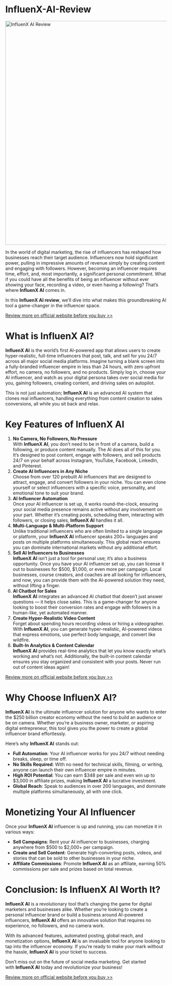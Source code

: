 # InfluenX-AI-Review

<div role="button" tabindex="0">
  <div><img alt="InfluenX AI Review" width="700" height="700" loading="eager" role="presentation" src="https://miro.medium.com/v2/resize:fit:1050/1*viy14ov86szStRBNBlmvgw.png" /></div>
</div>
<p id="3bd1" data-selectable-paragraph="">In the world of digital marketing, the rise of influencers has reshaped how businesses reach their target audience. Influencers now hold significant power, pulling in impressive amounts of revenue simply by creating content and engaging with followers. However, becoming an influencer requires time, effort, and, most importantly, a significant personal commitment. What if you could have all the benefits of being an influencer without ever showing your face, recording a video, or even having a following? That&rsquo;s where&nbsp;<strong>InfluenX AI</strong>&nbsp;comes in.</p>
<p id="5957" data-selectable-paragraph="">In this&nbsp;<strong>InfluenX AI review</strong>, we&rsquo;ll dive into what makes this groundbreaking AI tool a game-changer in the influencer space.</p>
<p id="0a76" data-selectable-paragraph=""><a href="https://aidigireview.com/influenx-ai-review/" rel="noopener ugc nofollow" target="_blank">Review more on official website before you buy &gt;&gt;</a></p>
<h1 id="96df" data-selectable-paragraph="">What is InfluenX AI?</h1>
<p id="63b0" data-selectable-paragraph=""><strong>InfluenX AI</strong>&nbsp;is the world&rsquo;s first AI-powered app that allows users to create hyper-realistic, full-time influencers that post, talk, and sell for you 24/7 across all major social media platforms. Imagine turning a blank screen into a fully-branded influencer empire in less than 24 hours, with zero upfront effort, no camera, no followers, and no products. Simply log in, choose your AI influencer, and watch as your digital persona takes over social media for you, gaining followers, creating content, and driving sales on autopilot.</p>
<p id="c059" data-selectable-paragraph="">This is not just automation;&nbsp;<strong>InfluenX AI</strong>&nbsp;is an advanced AI system that clones real influencers, handling everything from content creation to sales conversions, all while you sit back and relax.</p>
<h1 id="df52" data-selectable-paragraph="">Key Features of InfluenX AI</h1>
<ol>
  <li id="13b0" data-selectable-paragraph=""><strong>No Camera, No Followers, No Pressure</strong><br />
    With&nbsp;<strong>InfluenX AI</strong>, you don&rsquo;t need to be in front of a camera, build a following, or produce content manually. The AI does all of this for you. It&rsquo;s designed to post content, engage with followers, and sell products 24/7 on your behalf across Instagram, YouTube, Facebook, LinkedIn, and Pinterest.</li>
  <li id="b258" data-selectable-paragraph=""><strong>Create AI Influencers in Any Niche</strong><br />
    Choose from over 120 prebuilt AI influencers that are designed to attract, engage, and convert followers in your niche. You can even clone yourself or select influencers with a specific voice, personality, and emotional tone to suit your brand.</li>
  <li id="f835" data-selectable-paragraph=""><strong>AI Influencer Automation</strong><br />
    Once your AI influencer is set up, it works round-the-clock, ensuring your social media presence remains active without any involvement on your part. Whether it&rsquo;s creating posts, scheduling them, interacting with followers, or closing sales,&nbsp;<strong>InfluenX AI</strong>&nbsp;handles it all.</li>
  <li id="e58d" data-selectable-paragraph=""><strong>Multi-Language &amp; Multi-Platform Support</strong><br />
    Unlike traditional influencers who are often limited to a single language or platform, your&nbsp;<strong>InfluenX AI</strong>&nbsp;influencer speaks 200+ languages and posts on multiple platforms simultaneously. This global reach ensures you can dominate international markets without any additional effort.</li>
  <li id="50ff" data-selectable-paragraph=""><strong>Sell AI Influencers to Businesses</strong><br />
      <strong>InfluenX AI</strong>&nbsp;isn&rsquo;t just a tool for personal use; it&rsquo;s also a business opportunity. Once you have your AI influencer set up, you can license it out to businesses for $500, $1,000, or even more per campaign. Local businesses, course creators, and coaches are all looking for influencers, and now, you can provide them with the AI-powered solution they need, without lifting a finger.</li>
  <li id="9481" data-selectable-paragraph=""><strong>AI Chatbot for Sales</strong><br />
      <strong>InfluenX AI</strong>&nbsp;integrates an advanced AI chatbot that doesn&rsquo;t just answer questions &mdash; it helps close sales. This is a game-changer for anyone looking to boost their conversion rates and engage with followers in a human-like, yet automated manner.</li>
  <li id="3c40" data-selectable-paragraph=""><strong>Create Hyper-Realistic Video Content</strong><br />
    Forget about spending hours recording videos or hiring a videographer. With&nbsp;<strong>InfluenX AI</strong>, you can generate hyper-realistic, AI-powered videos that express emotions, use perfect body language, and convert like wildfire.</li>
  <li id="f644" data-selectable-paragraph=""><strong>Built-In Analytics &amp; Content Calendar</strong><br />
      <strong>InfluenX AI</strong>&nbsp;provides real-time analytics that let you know exactly what&rsquo;s working and what&rsquo;s not. Additionally, the built-in content calendar ensures you stay organized and consistent with your posts. Never run out of content ideas again!</li>
</ol>
<p id="2471" data-selectable-paragraph=""><a href="https://aidigireview.com/influenx-ai-review/" rel="noopener ugc nofollow" target="_blank">Review more on official website before you buy &gt;&gt;</a></p>
<h1 id="e6aa" data-selectable-paragraph="">Why Choose InfluenX AI?</h1>
<p id="0fbf" data-selectable-paragraph=""><strong>InfluenX AI</strong>&nbsp;is the ultimate influencer solution for anyone who wants to enter the $250 billion creator economy without the need to build an audience or be on camera. Whether you&rsquo;re a business owner, marketer, or aspiring digital entrepreneur, this tool gives you the power to create a global influencer brand effortlessly.</p>
<p id="a567" data-selectable-paragraph="">Here&rsquo;s why&nbsp;<strong>InfluenX AI</strong>&nbsp;stands out:</p>
<ul>
  <li id="9f07" data-selectable-paragraph=""><strong>Full Automation</strong>: Your AI influencer works for you 24/7 without needing breaks, sleep, or time off.</li>
  <li id="1257" data-selectable-paragraph=""><strong>No Skills Required</strong>: With no need for technical skills, filming, or writing, anyone can launch their own influencer empire in minutes.</li>
  <li id="fde1" data-selectable-paragraph=""><strong>High ROI Potential</strong>: You can earn $348 per sale and even win up to $3,000 in affiliate prizes, making&nbsp;<strong>InfluenX AI</strong>&nbsp;a lucrative investment.</li>
  <li id="2bd1" data-selectable-paragraph=""><strong>Global Reach</strong>: Speak to audiences in over 200 languages, and dominate multiple platforms simultaneously, all with one click.</li>
</ul>
<h1 id="794b" data-selectable-paragraph="">Monetizing Your AI Influencer</h1>
<p id="10da" data-selectable-paragraph="">Once your&nbsp;<strong>InfluenX AI</strong>&nbsp;influencer is up and running, you can monetize it in various ways:</p>
<ul>
  <li id="6a2d" data-selectable-paragraph=""><strong>Sell Campaigns</strong>: Rent your AI influencer to businesses, charging anywhere from $500 to $2,000+ per campaign.</li>
  <li id="23fb" data-selectable-paragraph=""><strong>Create and Sell Content</strong>: Generate high-converting posts, videos, and stories that can be sold to other businesses in your niche.</li>
  <li id="d309" data-selectable-paragraph=""><strong>Affiliate Commissions</strong>: Promote&nbsp;<strong>InfluenX AI</strong>&nbsp;as an affiliate, earning 50% commissions per sale and prizes based on total revenue.</li>
</ul>
<h1 id="d91c" data-selectable-paragraph="">Conclusion: Is InfluenX AI Worth It?</h1>
<p id="d191" data-selectable-paragraph=""><strong>InfluenX AI</strong>&nbsp;is a revolutionary tool that&rsquo;s changing the game for digital marketers and businesses alike. Whether you&rsquo;re looking to create a personal influencer brand or build a business around AI-powered influencers,&nbsp;<strong>InfluenX AI</strong>&nbsp;offers an innovative solution that requires no experience, no followers, and no camera work.</p>
<p id="9fb4" data-selectable-paragraph="">With its advanced features, automated posting, global reach, and monetization options,&nbsp;<strong>InfluenX AI</strong>&nbsp;is an invaluable tool for anyone looking to tap into the influencer economy. If you&rsquo;re ready to make your mark without the hassle,&nbsp;<strong>InfluenX AI</strong>&nbsp;is your ticket to success.</p>
<p id="5f1d" data-selectable-paragraph="">Don&rsquo;t miss out on the future of social media marketing. Get started with&nbsp;<strong>InfluenX AI</strong>&nbsp;today and revolutionize your business!</p>
<p id="7848" data-selectable-paragraph=""><a href="https://aidigireview.com/influenx-ai-review/" rel="noopener ugc nofollow" target="_blank">Review more on official website before you buy &gt;&gt;</a></p>

